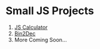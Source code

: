 # Small JS Projects
1. [JS Calculator](https://scoro6.github.io/SmallJSProjects/Calculator/index.html)
2. [Bin2Dec](https://scoro6.github.io/SmallJSProjects/Bin2Dec/index.html)
3. More Coming Soon...
